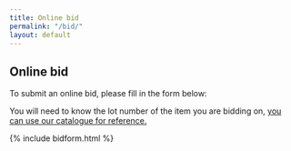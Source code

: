 ```yaml
---
title: Online bid
permalink: "/bid/"
layout: default
---
```


## Online bid

To submit an online bid, please fill in the form below:

You will need to know the lot number of the item you are bidding on, [you can use our catalogue for reference.](/catalogue.pdf)

{% include bidform.html %}
